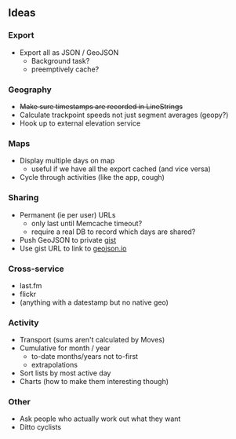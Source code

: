 ## Ideas

### Export

- Export all as JSON / GeoJSON
  - Background task?
  - preemptively cache?

### Geography

- ~~Make sure timestamps are recorded in LineStrings~~
- Calculate trackpoint speeds not just segment averages (geopy?)
- Hook up to external elevation service

### Maps

- Display multiple days on map
  - useful if we have all the export cached (and vice versa)
- Cycle through activities (like the app, cough)

### Sharing

- Permanent (ie per user) URLs
  - only last until Memcache timeout?
  - require a real DB to record which days are shared?
- Push GeoJSON to private [gist](http://gist.github.com/)
- Use gist URL to link to [geojson.io](http://geojson.io/)

### Cross-service

- last.fm
- flickr
- (anything with a datestamp but no native geo)

### Activity

- Transport (sums aren't calculated by Moves)
- Cumulative for month / year
  - to-date months/years not to-first
  - extrapolations
- Sort lists by most active day
- Charts (how to make them interesting though)

### Other

- Ask people who actually work out what they want
- Ditto cyclists

